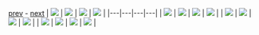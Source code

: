 
[prev](gal_1.md) - [next](gal_3.md)
| [![](../thumb/uncompressed_scenario_training_training.tfrecord-00112-of-01000.gif)](../vid/uncompressed_scenario_training_training.tfrecord-00112-of-01000.gif)  | [![](../thumb/uncompressed_scenario_training_training.tfrecord-00079-of-01000.gif)](../vid/uncompressed_scenario_training_training.tfrecord-00079-of-01000.gif)  | [![](../thumb/uncompressed_scenario_training_training.tfrecord-00047-of-01000.gif)](../vid/uncompressed_scenario_training_training.tfrecord-00047-of-01000.gif)  | [![](../thumb/uncompressed_scenario_training_training.tfrecord-00042-of-01000.gif)](../vid/uncompressed_scenario_training_training.tfrecord-00042-of-01000.gif)  |
|---|---|---|---|
| [![](../thumb/uncompressed_scenario_training_training.tfrecord-00115-of-01000.gif)](../vid/uncompressed_scenario_training_training.tfrecord-00115-of-01000.gif)  | [![](../thumb/uncompressed_scenario_training_training.tfrecord-00107-of-01000.gif)](../vid/uncompressed_scenario_training_training.tfrecord-00107-of-01000.gif)  | [![](../thumb/uncompressed_scenario_training_training.tfrecord-00008-of-01000.gif)](../vid/uncompressed_scenario_training_training.tfrecord-00008-of-01000.gif)  | [![](../thumb/uncompressed_scenario_training_training.tfrecord-00046-of-01000.gif)](../vid/uncompressed_scenario_training_training.tfrecord-00046-of-01000.gif)  |
| [![](../thumb/uncompressed_scenario_training_training.tfrecord-00103-of-01000.gif)](../vid/uncompressed_scenario_training_training.tfrecord-00103-of-01000.gif)  | [![](../thumb/uncompressed_scenario_training_training.tfrecord-00081-of-01000.gif)](../vid/uncompressed_scenario_training_training.tfrecord-00081-of-01000.gif)  | [![](../thumb/uncompressed_scenario_training_training.tfrecord-00002-of-01000.gif)](../vid/uncompressed_scenario_training_training.tfrecord-00002-of-01000.gif)  | [![](../thumb/uncompressed_scenario_training_training.tfrecord-00044-of-01000.gif)](../vid/uncompressed_scenario_training_training.tfrecord-00044-of-01000.gif)  |
| [![](../thumb/uncompressed_scenario_training_training.tfrecord-00016-of-01000.gif)](../vid/uncompressed_scenario_training_training.tfrecord-00016-of-01000.gif)  | [![](../thumb/uncompressed_scenario_training_training.tfrecord-00121-of-01000.gif)](../vid/uncompressed_scenario_training_training.tfrecord-00121-of-01000.gif)  | [![](../thumb/uncompressed_scenario_training_training.tfrecord-00120-of-01000.gif)](../vid/uncompressed_scenario_training_training.tfrecord-00120-of-01000.gif)  | [![](../thumb/uncompressed_scenario_training_training.tfrecord-00024-of-01000.gif)](../vid/uncompressed_scenario_training_training.tfrecord-00024-of-01000.gif)  |
